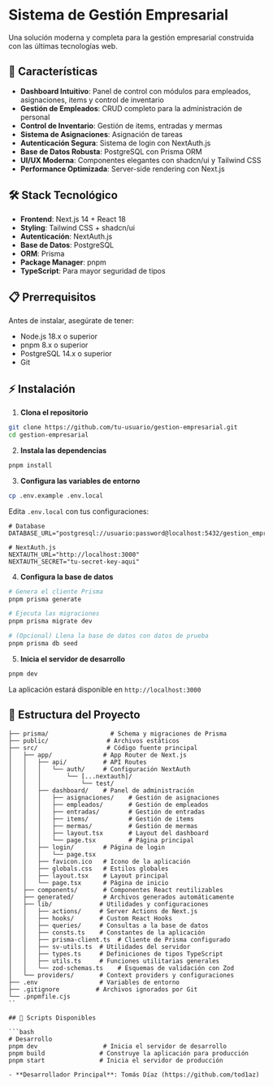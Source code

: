 # Sistema de Gestión Empresarial

Una solución moderna y completa para la gestión empresarial construida con las últimas tecnologías web.

## 🚀 Características

- **Dashboard Intuitivo**: Panel de control con módulos para empleados, asignaciones, items y control de inventario
- **Gestión de Empleados**: CRUD completo para la administración de personal
- **Control de Inventario**: Gestión de items, entradas y mermas
- **Sistema de Asignaciones**: Asignación de  tareas
- **Autenticación Segura**: Sistema de login con NextAuth.js
- **Base de Datos Robusta**: PostgreSQL con Prisma ORM
- **UI/UX Moderna**: Componentes elegantes con shadcn/ui y Tailwind CSS
- **Performance Optimizada**: Server-side rendering con Next.js

## 🛠️ Stack Tecnológico

- **Frontend**: Next.js 14 + React 18
- **Styling**: Tailwind CSS + shadcn/ui
- **Autenticación**: NextAuth.js
- **Base de Datos**: PostgreSQL
- **ORM**: Prisma
- **Package Manager**: pnpm
- **TypeScript**: Para mayor seguridad de tipos

## 📋 Prerrequisitos

Antes de instalar, asegúrate de tener:

- Node.js 18.x o superior
- pnpm 8.x o superior
- PostgreSQL 14.x o superior
- Git

## ⚡ Instalación

1. **Clona el repositorio**
```bash
git clone https://github.com/tu-usuario/gestion-empresarial.git
cd gestion-empresarial
```

2. **Instala las dependencias**
```bash
pnpm install
```

3. **Configura las variables de entorno**
```bash
cp .env.example .env.local
```

Edita `.env.local` con tus configuraciones:
```env
# Database
DATABASE_URL="postgresql://usuario:password@localhost:5432/gestion_empresarial"

# NextAuth.js
NEXTAUTH_URL="http://localhost:3000"
NEXTAUTH_SECRET="tu-secret-key-aqui"

```

4. **Configura la base de datos**
```bash
# Genera el cliente Prisma
pnpm prisma generate

# Ejecuta las migraciones
pnpm prisma migrate dev

# (Opcional) Llena la base de datos con datos de prueba
pnpm prisma db seed
```

5. **Inicia el servidor de desarrollo**
```bash
pnpm dev
```

La aplicación estará disponible en `http://localhost:3000`

## 📁 Estructura del Proyecto

```
├── prisma/                 # Schema y migraciones de Prisma
├── public/                # Archivos estáticos
├── src/                   # Código fuente principal
│   ├── app/              # App Router de Next.js
│   │   ├── api/          # API Routes
│   │   │   └── auth/     # Configuración NextAuth
│   │   │       └── [...nextauth]/
│   │   │           └── test/
│   │   ├── dashboard/    # Panel de administración
│   │   │   ├── asignaciones/    # Gestión de asignaciones
│   │   │   ├── empleados/       # Gestión de empleados
│   │   │   ├── entradas/        # Gestión de entradas
│   │   │   ├── items/           # Gestión de items
│   │   │   ├── mermas/          # Gestión de mermas
│   │   │   ├── layout.tsx       # Layout del dashboard
│   │   │   └── page.tsx         # Página principal
│   │   ├── login/        # Página de login
│   │   │   └── page.tsx
│   │   ├── favicon.ico   # Icono de la aplicación
│   │   ├── globals.css   # Estilos globales
│   │   ├── layout.tsx    # Layout principal
│   │   └── page.tsx      # Página de inicio
│   ├── components/       # Componentes React reutilizables
│   ├── generated/        # Archivos generados automáticamente
│   ├── lib/             # Utilidades y configuraciones
│   │   ├── actions/     # Server Actions de Next.js
│   │   ├── hooks/       # Custom React Hooks
│   │   ├── queries/     # Consultas a la base de datos
│   │   ├── consts.ts    # Constantes de la aplicación
│   │   ├── prisma-client.ts  # Cliente de Prisma configurado
│   │   ├── sv-utils.ts  # Utilidades del servidor
│   │   ├── types.ts     # Definiciones de tipos TypeScript
│   │   ├── utils.ts     # Funciones utilitarias generales
│   │   └── zod-schemas.ts    # Esquemas de validación con Zod
│   └── providers/       # Context providers y configuraciones
├── .env                 # Variables de entorno
├── .gitignore          # Archivos ignorados por Git
└── .pnpmfile.cjs
``

## 🎯 Scripts Disponibles

```bash
# Desarrollo
pnpm dev                  # Inicia el servidor de desarrollo
pnpm build               # Construye la aplicación para producción
pnpm start               # Inicia el servidor de producción

- **Desarrollador Principal**: Tomás Díaz (https://github.com/tod1az)


